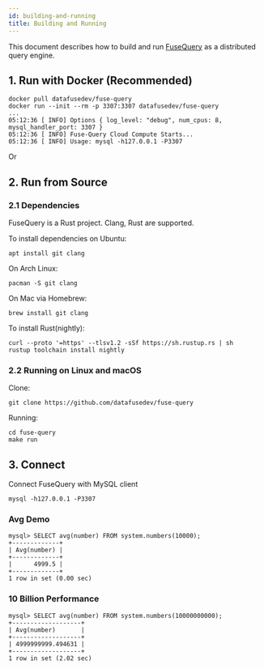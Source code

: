 ```yaml
---
id: building-and-running
title: Building and Running
---
```


This document describes how to build and run [FuseQuery](https://github.com/datafusedev/fuse-query) as a distributed query engine. 

## 1. Run with Docker (Recommended)

```text
docker pull datafusedev/fuse-query
docker run --init --rm -p 3307:3307 datafusedev/fuse-query
...
05:12:36 [ INFO] Options { log_level: "debug", num_cpus: 8, mysql_handler_port: 3307 }
05:12:36 [ INFO] Fuse-Query Cloud Compute Starts...
05:12:36 [ INFO] Usage: mysql -h127.0.0.1 -P3307
```

Or 

## 2. Run from Source

### 2.1 Dependencies

FuseQuery is a Rust project. Clang, Rust are supported. 

To install dependencies on Ubuntu:

```text
apt install git clang
```

On Arch Linux:

```text
pacman -S git clang
```

On Mac via Homebrew:

```text
brew install git clang
```

To install Rust(nightly):

```text
curl --proto '=https' --tlsv1.2 -sSf https://sh.rustup.rs | sh
rustup toolchain install nightly
```

### 2.2 Running on Linux and macOS


Clone:

```text
git clone https://github.com/datafusedev/fuse-query
```

Running:

```text
cd fuse-query
make run
```

## 3. Connect

 Connect FuseQuery with MySQL client

```text
mysql -h127.0.0.1 -P3307
```

### Avg Demo

```text
mysql> SELECT avg(number) FROM system.numbers(10000);
+-------------+
| Avg(number) |
+-------------+
|      4999.5 |
+-------------+
1 row in set (0.00 sec)

```


### 10 Billion Performance

```text
mysql> SELECT avg(number) FROM system.numbers(10000000000);
+-------------------+
| Avg(number)       |
+-------------------+
| 4999999999.494631 |
+-------------------+
1 row in set (2.02 sec)
```